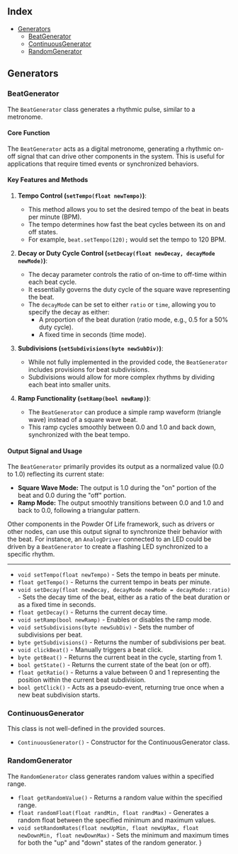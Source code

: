 ## Index
- [Generators](#generators)
    - [BeatGenerator](#beatgenerator)
    - [ContinuousGenerator](#continuousgenerator)
    - [RandomGenerator](#randomgenerator)

## Generators

### BeatGenerator

The `BeatGenerator` class generates a rhythmic pulse, similar to a metronome.

#### Core Function

The `BeatGenerator` acts as a digital metronome, generating a rhythmic on-off signal that can drive other components in the system. This is useful for applications that require timed events or synchronized behaviors.

#### Key Features and Methods

1. **Tempo Control (`setTempo(float newTempo)`)**:
   - This method allows you to set the desired tempo of the beat in beats per minute (BPM). 
   - The tempo determines how fast the beat cycles between its on and off states.
   - For example, `beat.setTempo(120);` would set the tempo to 120 BPM.

2. **Decay or Duty Cycle Control (`setDecay(float newDecay, decayMode newMode)`)**:
   - The decay parameter controls the ratio of on-time to off-time within each beat cycle.
   - It essentially governs the duty cycle of the square wave representing the beat.
   - The `decayMode` can be set to either `ratio` or `time`, allowing you to specify the decay as either:
      - A proportion of the beat duration (ratio mode, e.g., 0.5 for a 50% duty cycle).
      - A fixed time in seconds (time mode).

3. **Subdivisions (`setSubdivisions(byte newSubDiv)`)**:
   - While not fully implemented in the provided code, the `BeatGenerator` includes provisions for beat subdivisions. 
   - Subdivisions would allow for more complex rhythms by dividing each beat into smaller units.

4. **Ramp Functionality (`setRamp(bool newRamp)`)**:
   - The `BeatGenerator` can produce a simple ramp waveform (triangle wave) instead of a square wave beat.
   - This ramp cycles smoothly between 0.0 and 1.0 and back down, synchronized with the beat tempo. 

#### Output Signal and Usage

The `BeatGenerator` primarily provides its output as a normalized value (0.0 to 1.0) reflecting its current state:

- **Square Wave Mode:** The output is 1.0 during the "on" portion of the beat and 0.0 during the "off" portion. 
- **Ramp Mode:** The output smoothly transitions between 0.0 and 1.0 and back to 0.0, following a triangular pattern.

Other components in the Powder Of Life framework, such as drivers or other nodes, can use this output signal to synchronize their behavior with the beat. For instance, an `AnalogDriver` connected to an LED could be driven by a `BeatGenerator` to create a flashing LED synchronized to a specific rhythm.

---

- `void setTempo(float newTempo)` -  Sets the tempo in beats per minute.
- `float getTempo()` - Returns the current tempo in beats per minute.
- `void setDecay(float newDecay, decayMode newMode = decayMode::ratio)` - Sets the decay time of the beat, either as a ratio of the beat duration or as a fixed time in seconds.
- `float getDecay()` -  Returns the current decay time.
- `void setRamp(bool newRamp)` -  Enables or disables the ramp mode.
- `void setSubdivisions(byte newSubDiv)` -  Sets the number of subdivisions per beat.
- `byte getSubdivisions()` -  Returns the number of subdivisions per beat.
- `void clickBeat()` -  Manually triggers a beat click.
- `byte getBeat()` -  Returns the current beat in the cycle, starting from 1.
- `bool getState()` - Returns the current state of the beat (on or off).
- `float getRatio()` - Returns a value between 0 and 1 representing the position within the current beat subdivision.
- `bool getClick()` -  Acts as a pseudo-event, returning true once when a new beat subdivision starts.

### ContinuousGenerator

This class is not well-defined in the provided sources.

- `ContinuousGenerator()` - Constructor for the ContinuousGenerator class.

### RandomGenerator

The `RandomGenerator` class generates random values within a specified range.

- `float getRandomValue()` -  Returns a random value within the specified range.
- `float randomFloat(float randMin, float randMax)` -  Generates a random float between the specified minimum and maximum values.
- `void setRandomRates(float newUpMin, float newUpMax, float newDownMin, float newDownMax)` -  Sets the minimum and maximum times for both the "up" and "down" states of the random generator.
}